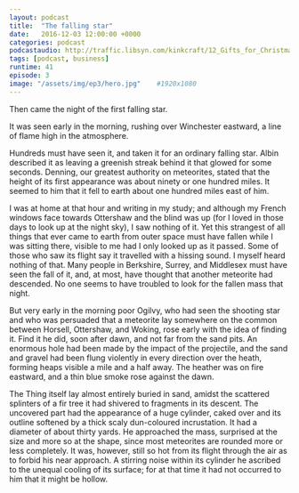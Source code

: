 ```yaml
---
layout: podcast
title:  "The falling star"
date:   2016-12-03 12:00:00 +0000
categories: podcast
podcastaudio: http://traffic.libsyn.com/kinkcraft/12_Gifts_for_Christmas.mp3
tags: [podcast, business]
runtime: 41
episode: 3
image: "/assets/img/ep3/hero.jpg"    #1920x1080
---
```

Then came the night of the first falling star.  

It was seen early in the morning, rushing over Winchester eastward, a line of flame high
in the atmosphere.

Hundreds must have seen it, and taken it for an
ordinary falling star.  Albin described it as leaving a greenish
streak behind it that glowed for some seconds.  Denning, our greatest
authority on meteorites, stated that the height of its first
appearance was about ninety or one hundred miles.  It seemed to him
that it fell to earth about one hundred miles east of him.

I was at home at that hour and writing in my study; and although my
French windows face towards Ottershaw and the blind was up (for I
loved in those days to look up at the night sky), I saw nothing of it.
Yet this strangest of all things that ever came to earth from outer
space must have fallen while I was sitting there, visible to me had I
only looked up as it passed.  Some of those who saw its flight say it
travelled with a hissing sound.  I myself heard nothing of that.  Many
people in Berkshire, Surrey, and Middlesex must have seen the fall of
it, and, at most, have thought that another meteorite had descended.
No one seems to have troubled to look for the fallen mass that night.

But very early in the morning poor Ogilvy, who had seen the
shooting star and who was persuaded that a meteorite lay somewhere on
the common between Horsell, Ottershaw, and Woking, rose early with the
idea of finding it.  Find it he did, soon after dawn, and not far from
the sand pits.  An enormous hole had been made by the impact of the
projectile, and the sand and gravel had been flung violently in every
direction over the heath, forming heaps visible a mile and a half
away.  The heather was on fire eastward, and a thin blue smoke rose
against the dawn.

The Thing itself lay almost entirely buried in sand, amidst the
scattered splinters of a fir tree it had shivered to fragments in its
descent.  The uncovered part had the appearance of a huge cylinder,
caked over and its outline softened by a thick scaly dun-coloured
incrustation.  It had a diameter of about thirty yards.  He approached
the mass, surprised at the size and more so at the shape, since most
meteorites are rounded more or less completely.  It was, however,
still so hot from its flight through the air as to forbid his near
approach.  A stirring noise within its cylinder he ascribed to the
unequal cooling of its surface; for at that time it had not occurred
to him that it might be hollow.